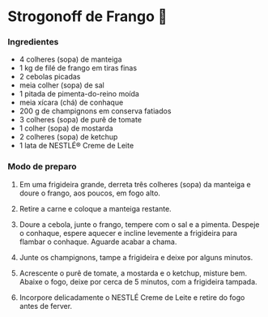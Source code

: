 <!--https://www.markdownguide.org/basic-syntax#unordered-lists-->

# Strogonoff de Frango :chicken:

### Ingredientes

 -  4 colheres (sopa) de manteiga
 -  1 kg de filé de frango em tiras finas
 -  2 cebolas picadas
 -  meia colher (sopa) de sal
 -  1 pitada de pimenta-do-reino moída
 -  meia xícara (chá) de conhaque
 -  200 g de champignons em conserva fatiados
 -  3 colheres (sopa) de purê de tomate
 -  1 colher (sopa) de mostarda
 -  2 colheres (sopa) de ketchup
 -  1 lata de NESTLÉ® Creme de Leite


### Modo de preparo

1) Em uma frigideira grande, derreta três colheres (sopa) da manteiga e doure o frango, aos poucos, em fogo alto.

2) Retire a carne e coloque a manteiga restante.

3) Doure a cebola, junte o frango, tempere com o sal e a pimenta. Despeje o conhaque, espere aquecer e incline levemente a frigideira para flambar o conhaque. Aguarde acabar a chama.

4) Junte os champignons, tampe a frigideira e deixe por alguns minutos.

5) Acrescente o purê de tomate, a mostarda e o ketchup, misture bem. Abaixe o fogo, deixe por cerca de 5 minutos, com a frigideira tampada.

6) Incorpore delicadamente o NESTLÉ Creme de Leite e retire do fogo antes de ferver.